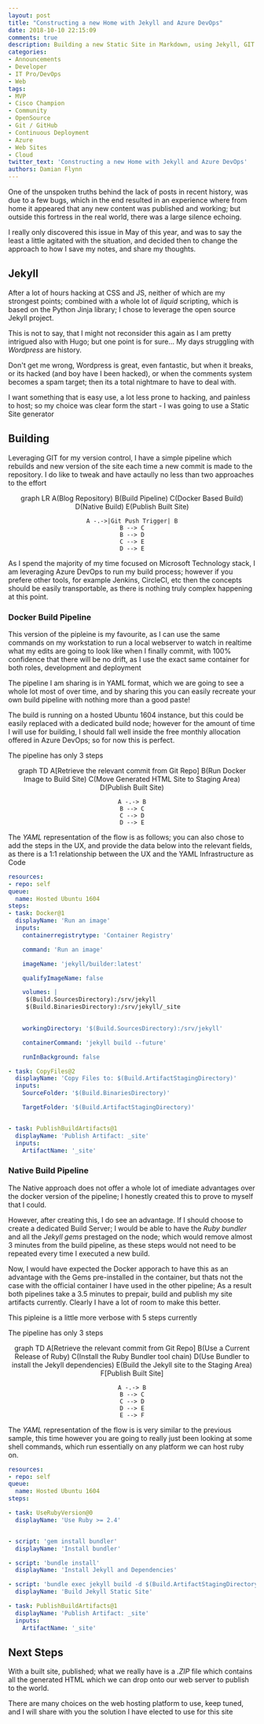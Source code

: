 ```yaml
---
layout: post
title: "Constructing a new Home with Jekyll and Azure DevOps"
date: 2018-10-10 22:15:09
comments: true
description: Building a new Static Site in Markdown, using Jekyll, GIT Flow and Azure DevOps
categories:
- Announcements
- Developer
- IT Pro/DevOps
- Web
tags:
- MVP
- Cisco Champion
- Community
- OpenSource
- Git / GitHub
- Continuous Deployment
- Azure
- Web Sites
- Cloud
twitter_text: 'Constructing a new Home with Jekyll and Azure DevOps'
authors: Damian Flynn
---
```


One of the unspoken truths behind the lack of posts in recent history, was due to a few bugs, which in the end resulted in an experience where from home it appeared that any new content was published and working; but outside this fortress in the real world, there was a large silence echoing.

I really only discovered this issue in May of this year, and was to say the least a little agitated with the situation, and decided then to change the approach to how I save my notes, and share my thoughts.

## Jekyll

After a lot of hours hacking at CSS and JS, neither of which are my strongest points; combined with a whole lot of *liquid* scripting, which is based on the Python Jinja library; I chose to leverage the open source Jekyll project.

This is not to say, that I might not reconsider this again as I am pretty intrigued also with Hugo; but one point is for sure... My days struggling with *Wordpress* are history. 

Don't get me wrong, Wordpress is great, even fantastic, but when it breaks, or its hacked (and boy have I been hacked), or when the comments system becomes a spam target; then its a total nightmare to have to deal with.

I want something that is easy use, a lot less prone to hacking, and painless to host; so my choice was clear form the start - I was going to use a Static Site generator

## Building

Leveraging GIT for my version control, I have a simple pipeline which rebuilds and new version of the site each time a new commit is made to the repository. I do like to tweak and have actaully no less than two approaches to the effort

<div class="mermaid" style="text-align:center">
graph LR
    A(Blog Repository)
    B(Build Pipeline)
    C(Docker Based Build)
    D(Native Build)
    E(Publish Built Site)

    A -.->|Git Push Trigger| B
    B --> C
    B --> D
    C --> E
    D --> E
</div>

As I spend the majority of my time focused on Microsoft Technology stack, I am leveraging Azure DevOps to run my build process; however if you prefere other tools, for example Jenkins, CircleCI, etc then the concepts should be easily transportable, as there is nothing truly complex happening at this point.

### Docker Build Pipeline

This version of the pipleine is my favourite, as I can use the same commands on my workstation to run a local webserver to watch in realtime what my edits are going to look like when I finally commit, with 100% confidence that there will be no drift, as I use the exact same container for both roles, development and deployment

The pipeline I am sharing is in YAML format, which we are going to see a whole lot most of over time, and by sharing this you can easily recreate your own build pipeline with nothing more than a good paste!

The build is running on a hosted Ubuntu 1604 instance, but this could be easily replaced with a dedicated build node; however for the amount of time I will use for building, I should fall well inside the free monthly allocation offered in Azure DevOps; so for now this is perfect.

The pipeline has only 3 steps

<div class="mermaid" style="text-align:center">
graph TD
    A[Retrieve the relevant commit from Git Repo]
    B(Run Docker Image to Build Site)
    C(Move Generated HTML Site to Staging Area)
    D(Publish Built Site)

    A -.-> B
    B --> C
    C --> D
    D --> E
</div>

The *YAML* representation of the flow is as follows; you can also chose to add the steps in the UX, and provide the data below into the relevant fields, as there is a 1:1 relationship between the UX and the YAML Infrastructure as Code

```yaml
resources:
- repo: self
queue:
  name: Hosted Ubuntu 1604
steps:
- task: Docker@1
  displayName: 'Run an image'
  inputs:
    containerregistrytype: 'Container Registry'

    command: 'Run an image'

    imageName: 'jekyll/builder:latest'

    qualifyImageName: false

    volumes: |
     $(Build.SourcesDirectory):/srv/jekyll
     $(Build.BinariesDirectory):/srv/jekyll/_site
     

    workingDirectory: '$(Build.SourcesDirectory):/srv/jekyll'

    containerCommand: 'jekyll build --future'

    runInBackground: false

- task: CopyFiles@2
  displayName: 'Copy Files to: $(Build.ArtifactStagingDirectory)'
  inputs:
    SourceFolder: '$(Build.BinariesDirectory)'

    TargetFolder: '$(Build.ArtifactStagingDirectory)'


- task: PublishBuildArtifacts@1
  displayName: 'Publish Artifact: _site'
  inputs:
    ArtifactName: '_site'
```

### Native Build Pipeline

The Native approach does not offer a whole lot of imediate advantages over the docker version of the pipeline; I honestly created this to prove to myself that I could. 

However, after creating this, I do see an advantage. If I should choose to create a dedicated Build Server; I would be able to have the *Ruby bundler* and all the *Jekyll gems* prestaged on the node; which would remove almost 3 minutes from the build pipeline, as these steps would not need to be repeated every time I executed a new build.

Now, I would have expected the Docker apporach to have this as an advantage with the Gems pre-installed in the container, but thats not the case with the official container I have used in the other pipeline; As a result both pipelines take a 3.5 minutes to prepair, build and publish my site artifacts currently.  Clearly I have a lot of room to make this better.

This pipleine is a little more verbose with 5 steps currently


The pipeline has only 3 steps

<div class="mermaid" style="text-align:center">
graph TD
    A[Retrieve the relevant commit from Git Repo]
    B(Use a Current Release of Ruby)
    C(Install the Ruby Bundler tool chain)
    D(Use Bundler to install the Jekyll dependencies)
    E(Build the Jekyll site to the Staging Area)
    F[Publish Built Site]

    A -.-> B
    B --> C
    C --> D
    D --> E
    E --> F
</div>

The *YAML* representation of the flow is is very similar to the previous sample, this time however you are going to really just been looking at some shell commands, which run essentially on any platform we can host ruby on.


```yaml
resources:
- repo: self
queue:
  name: Hosted Ubuntu 1604
steps:

- task: UseRubyVersion@0
  displayName: 'Use Ruby >= 2.4'


- script: 'gem install bundler' 
  displayName: 'Install bundler'

- script: 'bundle install' 
  displayName: 'Install Jekyll and Dependencies'

- script: 'bundle exec jekyll build -d $(Build.ArtifactStagingDirectory)' 
  displayName: 'Build Jekyll Static Site'

- task: PublishBuildArtifacts@1
  displayName: 'Publish Artifact: _site'
  inputs:
    ArtifactName: '_site'
```

## Next Steps

With a built site, published; what we really have is a *.ZIP* file which contains all the generated HTML which we can drop onto our web server to publish to the world. 

There are many choices on the web hosting platform to use, keep tuned, and I will share with you the solution I have elected to use for this site